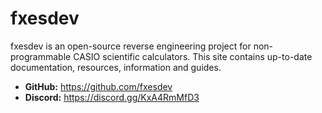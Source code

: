 # fxesdev

fxesdev is an open-source reverse engineering project for non-programmable CASIO scientific calculators. This site contains up-to-date documentation, resources, information and guides.

- **GitHub:** https://github.com/fxesdev
- **Discord:** https://discord.gg/KxA4RmMfD3